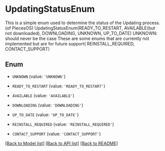 # UpdatingStatusEnum

This is a simple enum used to determine the status of the Updating process.(of PiecesOS)  UpdatingStatusEnum(READY_TO_RESTART, AVAILABLE(but not downloaded), DOWNLOADING, UNKNOWN, UP_TO_DATE)  UNKNOWN: should never be the case  These are some enums that are currently not implemented but are for future support( REINSTALL_REQUIRED, CONTACT_SUPPORT)

## Enum

* `UNKNOWN` (value: `'UNKNOWN'`)

* `READY_TO_RESTART` (value: `'READY_TO_RESTART'`)

* `AVAILABLE` (value: `'AVAILABLE'`)

* `DOWNLOADING` (value: `'DOWNLOADING'`)

* `UP_TO_DATE` (value: `'UP_TO_DATE'`)

* `REINSTALL_REQUIRED` (value: `'REINSTALL_REQUIRED'`)

* `CONTACT_SUPPORT` (value: `'CONTACT_SUPPORT'`)

[[Back to Model list]](../README.md#documentation-for-models) [[Back to API list]](../README.md#documentation-for-api-endpoints) [[Back to README]](../README.md)


